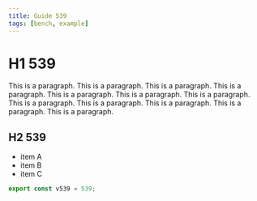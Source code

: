 ```yaml
---
title: Guide 539
tags: [bench, example]
---
```


# H1 539

This is a paragraph. This is a paragraph. This is a paragraph. This is a paragraph. This is a paragraph. This is a paragraph. This is a paragraph. This is a paragraph. This is a paragraph. This is a paragraph. This is a paragraph. This is a paragraph. 

## H2 539

- item A
- item B
- item C

```ts
export const v539 = 539;
```